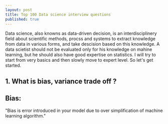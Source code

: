 ```yaml
---
layout: post
title: Top 100 Data science interview questions
published: true
---
```


Data science, also knowns as data-driven decision, is an interdisciplinery field about scientific methods, procss and systems to extract knowledge from data in various forms, and take descision based on this knowledge. A data scietist should not be evaluated only for his knowledge on mahine learning, but he should also have good expertise on statistics. I will try to start from very basics and then slowly move to expert level. So let's get started.

## 1. What is bias, variance trade off ?
## Bias: 
"Bias is error introduced in your model due to over simplification of machine learning algorithm."


